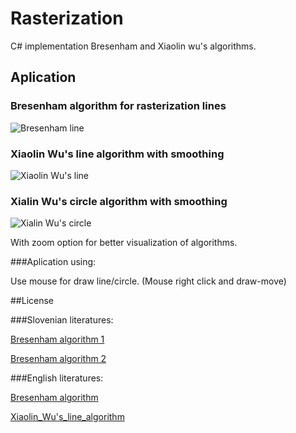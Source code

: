 # Rasterization
C# implementation Bresenham and Xiaolin wu's algorithms.

## Aplication
### Bresenham algorithm for rasterization lines
![Bresenham line](http://i.imgur.com/HUwX6Hr.png)
### Xiaolin Wu's line algorithm with smoothing
![Xiaolin Wu's line](http://i.imgur.com/fYfgyxa.png)
### Xialin Wu's circle algorithm with smoothing
![Xialin Wu's circle](http://i.imgur.com/ZbB1h5P.png)

With zoom option for better visualization of algorithms.

###Aplication using: 

Use mouse for draw line/circle. (Mouse right click and draw-move)

##License

###Slovenian literatures:

[Bresenham algorithm 1](http://wiki.fmf.uni-lj.si/wiki/Bresenhamov_algoritem)

[Bresenham algorithm 2](http://www2.nauk.si/materials/538/out-463719/index.html#state=14)

###English literatures:

[Bresenham algorithm](http://en.wikipedia.org/wiki/Bresenham's_line_algorithm)

[Xiaolin_Wu's_line_algorithm](http://rosettacode.org/wiki/Xiaolin_Wu's_line_algorithm)
